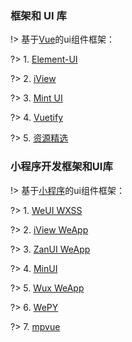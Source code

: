 ### 框架和 UI 库

!> 基于[Vue](https://cn.vuejs.org/)的ui组件框架：

?> 1. [Element-UI](https://element.eleme.cn/#/zh-CN)

?> 2. [iView](https://www.iviewui.com/)

?> 3. [Mint UI](http://mint-ui.github.io/#!/zh-cn)

?> 4. [Vuetify](https://vuetifyjs.com/zh-Hans/)

?> 5. [资源精选](http://vue.awesometiny.com/)

### 小程序开发框架和UI库

!> 基于[小程序](https://developers.weixin.qq.com/miniprogram/dev/framework/quickstart/)的ui组件框架：

?> 1. [WeUI WXSS](https://github.com/Tencent/weui-wxss)

?> 2. [iView WeApp](https://github.com/TalkingData/iview-weapp)

?> 3. [ZanUI WeApp](https://github.com/youzan/vant-weapp)

?> 4. [MinUI](https://github.com/meili/minui)

?> 5. [Wux WeApp](https://github.com/wux-weapp/wux-weapp)

?> 6. [WePY](https://wepyjs.github.io/wepy-docs/)

?> 7. [mpvue](http://mpvue.com/)


